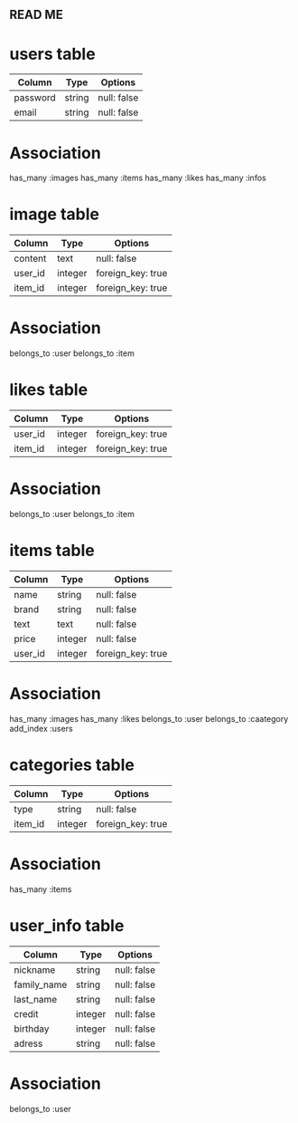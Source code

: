 ## READ ME

# users table
| Column                | Type    | Options           |
|-----------------------|---------|-------------------|
| password              | string  | null: false       |
| email                 | string  | null: false       |

# Association
has_many :images
has_many :items
has_many :likes
has_many :infos


# image table
| Column                | Type    | Options           |
|-----------------------|---------|-------------------|
| content               | text    | null: false       |
| user_id               | integer | foreign_key: true |
| item_id               | integer | foreign_key: true |

# Association
belongs_to :user
belongs_to :item


# likes table
| Column                | Type    | Options           |
|-----------------------|---------|-------------------|
| user_id               | integer | foreign_key: true |
| item_id               | integer | foreign_key: true |

# Association
belongs_to :user
belongs_to :item


# items table
| Column                | Type    | Options           |
|-----------------------|---------|-------------------|
| name                  | string  | null: false       |
| brand                 | string  | null: false       |
| text                  | text    | null: false       |
| price                 | integer | null: false       |
| user_id               | integer | foreign_key: true |

# Association
has_many :images
has_many :likes
belongs_to :user
belongs_to :caategory
add_index :users


# categories table
| Column                | Type    | Options           |
|-----------------------|---------|-------------------|
| type                  | string  | null: false       |
| item_id               | integer | foreign_key: true |

# Association
has_many :items


# user_info table
| Column                | Type    | Options           |
|-----------------------|---------|-------------------|
| nickname              | string  | null: false       |
| family_name           | string  | null: false       |
| last_name             | string  | null: false       |
| credit                | integer | null: false       |
| birthday              | integer | null: false       |
| adress                | string  | null: false       |

# Association
belongs_to :user